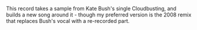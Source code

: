 This record takes a sample from Kate Bush's single Cloudbusting, and builds a new song around it - though my preferred version is the 2008 remix that replaces Bush's vocal with a re-recorded part.
